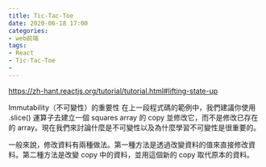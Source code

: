 ```yaml
---
title: Tic-Tac-Toe
date: 2020-06-18 17:00
categories: 
- web前端
tags:
- React
- Tic-Tac-Toe
- 
---
```


https://zh-hant.reactjs.org/tutorial/tutorial.html#lifting-state-up

Immutability（不可變性）的重要性
在上一段程式碼的範例中，我們建議你使用 .slice() 運算子去建立一個 squares array 的 copy 並修改它，而不是修改已存在的 array。現在我們來討論什麼是不可變性以及為什麼學習不可變性是很重要的。

一般來說，修改資料有兩種做法。第一種方法是透過改變資料的值來直接修改資料。第二種方法是改變 copy 中的資料，並用這個新的 copy 取代原本的資料。

